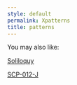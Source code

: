 ```yaml
---
style: default
permalink: Xpatterns
title: patterns
---
```

You may also like:

[Soliloquy](http://scp-wiki.net/soliloquy)

[SCP-012-J](http://scp-wiki.net/scp-012-j)
